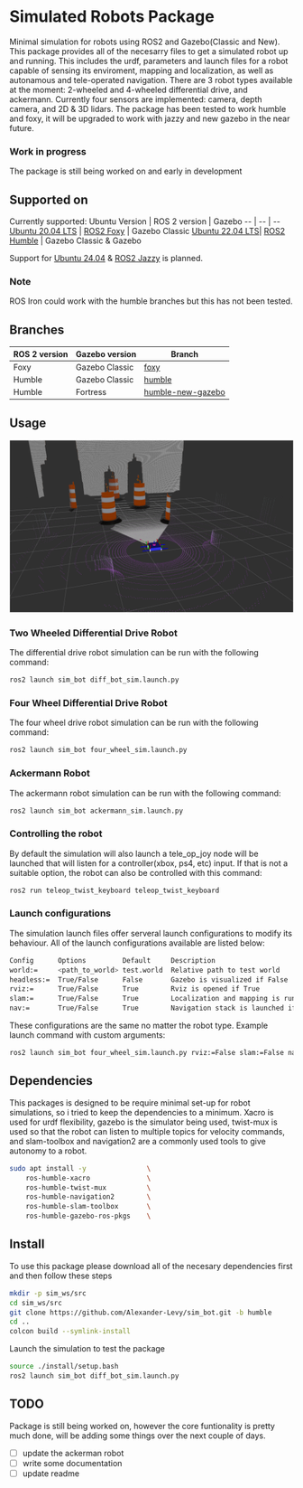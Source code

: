 # Simulated Robots Package 
Minimal simulation for robots using ROS2 and Gazebo(Classic and New). This package provides all of the necesarry files to get a simulated robot up and running. This includes the urdf, parameters and launch files for a robot capable of sensing its enviroment, mapping and localization, as well as autonamous and tele-operated navigation. There are 3 robot types available at the moment: 2-wheeled and 4-wheeled differential drive, and ackermann. Currently four sensors are implemented: camera, depth camera, and 2D & 3D lidars. The package has been tested to work humble and foxy, it will be upgraded to work with jazzy and new gazebo in the near future. 

### Work in progress
The package is still being worked on and early in development

## Supported on
Currently supported:
Ubuntu Version | ROS 2 version | Gazebo
-- | -- | -- 
[Ubuntu 20.04 LTS](https://releases.ubuntu.com/focal/) | [ROS2 Foxy](https://docs.ros.org/en/foxy/Installation.html) | Gazebo Classic 
[Ubuntu 22.04 LTS](https://releases.ubuntu.com/jammy/)| [ROS2 Humble](https://docs.ros.org/en/rolling/Releases/Release-Humble-Hawksbill.html) | Gazebo Classic & Gazebo

Support for [Ubuntu 24.04](https://releases.ubuntu.com/noble/) & [ROS2 Jazzy](https://docs.ros.org/en/jazzy/Installation.html) is planned.


### Note
ROS Iron could work with the humble branches but this has not been tested.

## Branches
ROS 2 version | Gazebo version | Branch 
-- | -- | -- 
Foxy | Gazebo Classic | [foxy](https://github.com/Alexander-Levy/sim_bot/tree/foxy) 
Humble | Gazebo Classic | [humble](https://github.com/Alexander-Levy/sim_bot/tree/humble) 
Humble | Fortress | [humble-new-gazebo](https://github.com/Alexander-Levy/sim_bot/tree/humble-new-gazebo) 


## Usage
![alt text](https://github.com/Alexander-Levy/sim_bot/blob/humble/media/simulaton_sample.png "Simulation")

### Two Wheeled Differential Drive Robot
The differential drive robot simulation can be run with the following command:
```bash
ros2 launch sim_bot diff_bot_sim.launch.py 
```

### Four Wheel Differential Drive Robot
The four wheel drive robot simulation can be run with the following command:
```bash
ros2 launch sim_bot four_wheel_sim.launch.py 
```

### Ackermann Robot
The ackermann robot simulation can be run with the following command:
```bash
ros2 launch sim_bot ackermann_sim.launch.py 
```

### Controlling the robot
By default the simulation will also launch a tele_op_joy node will be launched that will listen for a controller(xbox, ps4, etc) input. If that is not a suitable option, the robot can also be controlled with this command:
```bash
ros2 run teleop_twist_keyboard teleop_twist_keyboard 
```

### Launch configurations
The simulation launch files offer serveral launch configurations to modify its behaviour. All of the launch configurations available are listed below:
```bash
Config      Options         Default     Description
world:=     <path_to_world> test.world  Relative path to test world                       
headless:=  True/False      False       Gazebo is visualized if False
rviz:=      True/False      True        Rviz is opened if True
slam:=      True/False      True        Localization and mapping is run if True
nav:=       True/False      True        Navigation stack is launched if True
```

These configurations are the same no matter the robot type. Example launch command with custom arguments:
```bash 
ros2 launch sim_bot four_wheel_sim.launch.py rviz:=False slam:=False nav:=False
```


## Dependencies
This packages is designed to be require minimal set-up for robot simulations, so i tried to keep the dependencies to a minimum. Xacro is used for urdf flexibility, gazebo is the simulator being used, twist-mux is used so that the robot can listen to multiple topics for velocity commands, and slam-toolbox and navigation2 are a commonly used tools to give autonomy to a robot.
```bash
sudo apt install -y               \
    ros-humble-xacro              \
    ros-humble-twist-mux          \
    ros-humble-navigation2        \
    ros-humble-slam-toolbox       \
    ros-humble-gazebo-ros-pkgs    \
```


## Install
To use this package please download all of the necesary dependencies first and then follow these steps
```bash
mkdir -p sim_ws/src
cd sim_ws/src
git clone https://github.com/Alexander-Levy/sim_bot.git -b humble
cd ..
colcon build --symlink-install
```
Launch the simulation to test the package
```bash
source ./install/setup.bash
ros2 launch sim_bot diff_bot_sim.launch.py 
```


## TODO 
Package is still being worked on, however the core funtionality is pretty much done, will be adding some things over the next couple of days.
 - [ ] update the ackerman robot
 - [ ] write some documentation 
 - [ ] update readme 
